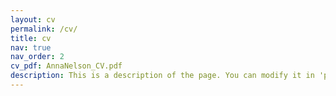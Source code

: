 ```yaml
---
layout: cv
permalink: /cv/
title: cv
nav: true
nav_order: 2
cv_pdf: AnnaNelson_CV.pdf
description: This is a description of the page. You can modify it in 'pages/_cv.md'. You can also change or remove the top pdf download button.
---
```

